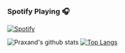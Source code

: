 ### Spotify Playing 🎧
[![Spotify](https://novatorem.praxand.vercel.app/api/spotify)](https://open.spotify.com/user/lm551ewnkq6e170e1iny0imee)

![Praxand's github stats](https://github-readme-stats.praxand.vercel.app/api?username=Praxand&theme=dark&show_icons=true)
[![Top Langs](https://github-readme-stats.vercel.app/api/top-langs/?username=praxand&theme=dark)](https://github.com/anuraghazra/github-readme-stats)
